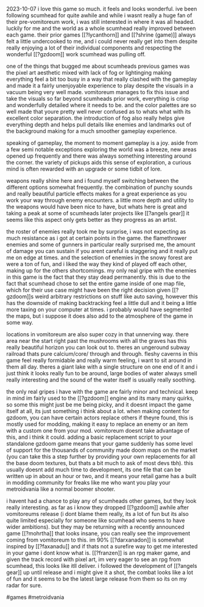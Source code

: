 2023-10-07
i love this game so much. it feels and looks wonderful. ive been following scumhead for quite awhile and while i wasnt really a huge fan of their pre-vomitoreum work, i was still interested in where it was all headed. luckily for me and the world as a whole scumhead really improved between each game. their prior games [[?lycanthorn]] and [[?shrine (game)]] always felt a little undercooked to me, and i could never really get into them despite really enjoying a lot of their individual components and respecting the wonderful [[?gzdoom]] work scumhead was pulling off.

one of the things that bugged me about scumheads previous games was the pixel art aesthetic mixed with lack of fog or lightinging making everything feel a bit too busy in a way that really clashed with the gameplay and made it a fairly unenjoyable experience to play despite the visuals in a vacuum being very well made. vomitoreum manages to fix this issue and take the visuals so far beyond scumheads prior work, everything is crisp and wonderfully detailed where it needs to be. and the color palettes are so well made that youre pretty well never confused as to whats what with its excellent color separation. the introduction of fog also really helps give everything depth and helps pull details like enemies and landmarks out of the background making for a much smoother gameplay experience.

speaking of gameplay, the moment to moment gameplay is a joy. aside from a few semi notable exceptions exploring the world was a breeze, new areas opened up frequently and there was always something interesting around the corner. the variety of pickups aids this sense of exploration, a curious mind is often rewarded with an upgrade or some tidbit of lore.

weapons really shine here and i found myself switching between the different options somewhat frequently. the combination of punchy sounds and really beautiful particle effects makes for a great experience as you work your way through enemy encounters. a little more depth and utility to the weapons would have been nice to have, but whats here is great and taking a peak at some of scumheads later projects like [[?angels gear]] it seems like this aspect only gets better as they progress as an artist.

the roster of enemies really took me by surprise, i was not expecting as much resistance as i got at certain points in the game. the flamethrower enemies and some of gunners in particular really surprised me, the amount of damage you can sustain if you arent careful is staggering and it really put me on edge at times. and the selection of enemies in the snowy forest are were a ton of fun, and i liked the way they kind of played off each other, making up for the others shortcomings. my only real gripe with the enemies in this game is the fact that they stay dead permanently. this is due to the fact that scumhead chose to set the entire game inside of one map file, which for their use case might have been the right decision given [[?gzdoom]]s weird arbitrary restrictions on stuff like auto saving, however this has the downside of making backtracking feel a little dull and it being a little more taxing on your computer at times. i probably would have segmented the maps, but i suppose it does also add to the atmosphere of the game in some way. 

locations in vomitoreum are also super cozy in that unnerving way. there area near the start right past the mushrooms with all the graves has this really beautiful horizon you can look out to. theres an ungeround subway railroad thats pure calcium/core/ through and through. fleshy caverns in this game feel really formidable and really warm feeling, i want to sit around in them all day. theres a giant lake with a single structure on one end of it and i just think it looks really fun to be around, large bodies of water always smell really interesting and the sound of the water itself is usually really soothing. 

the only real gripes i have with the game are fairly minor and technical. keep in mind im fairly used to the [[?gzdoom]] engine and its many many quirks, so some this might just be me being picky, and it doesnt impact the game itself at all, its just something i think about a lot. when making content for gzdoom, you can have certain actors replace others if theyre found, this is mostly used for modding, making it easy to replace an enemy or an item with a custom one from your mod. vomitoreum doesnt take advantage of this, and i think it could. adding a basic replacement script to your standalone gzdoom game means that your game suddenly has some level of support for the thousands of community made doom maps on the market (you can take this a step further by providing your own replacements for all the base doom textures, but thats a bit much to ask of most devs tbh). this usually doesnt add much time to development, its one file that can be written up in about an hour or two, and it means your retail game has a built in modding community for freaks like me who want you play your metroidvania like a normal boomer shooter.

i havent had a chance to play any of scumheads other games, but they look really interesting. as far as i know they dropped [[?gzdoom]] awhile after vomitoreums release (i dont blame them really, its a lot of fun but its also quite limited especially for someone like scumhead who seems to have wider ambitions). but they may be returning with a recently announced game [[?mohrtha]] that looks insane, you can really see the improvement coming from vomitoreum to this. im 90% [[?darxanadon]] is somewhat inspired by [[?faxanadu]] and if thats not a surefire way to get me interested in your game i dont know what is. [[?franzen]] is an rpg maker game, and given the track record with pixel art, im very eager to see an rpg from scumhead, this looks like itll deliver. i followed the development of [[?angels gear]] up until release and i might give it a shot, the combat looks like a lot of fun and it seems to be the latest large release from them so its on my radar for sure.

#games #metroidvania 